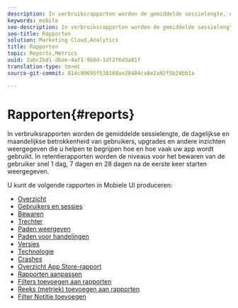 ```yaml
---
description: In verbruiksrapporten worden de gemiddelde sessielengte, de dagelijkse en maandelijkse betrokkenheid van gebruikers, upgrades en andere inzichten weergegeven die u helpen te begrijpen hoe en hoe vaak uw app wordt gebruikt. In retentierapporten worden de niveaus voor het bewaren van de gebruiker snel 1 dag, 7 dagen en 28 dagen na de eerste keer starten weergegeven.
keywords: mobile
seo-description: In verbruiksrapporten worden de gemiddelde sessielengte, de dagelijkse en maandelijkse betrokkenheid van gebruikers, upgrades en andere inzichten weergegeven die u helpen te begrijpen hoe en hoe vaak uw app wordt gebruikt. In retentierapporten worden de niveaus voor het bewaren van de gebruiker snel 1 dag, 7 dagen en 28 dagen na de eerste keer starten weergegeven.
seo-title: Rapporten
solution: Marketing Cloud,Analytics
title: Rapporten
topic: Reports,Metrics
uuid: 2abc2bd1-dbae-4af1-9b8d-1df2f6d3a81f
translation-type: tm+mt
source-git-commit: 814c99695f538160ae28484ca8e2a92f5b24bb1a

---
```



# Rapporten{#reports}

In verbruiksrapporten worden de gemiddelde sessielengte, de dagelijkse en maandelijkse betrokkenheid van gebruikers, upgrades en andere inzichten weergegeven die u helpen te begrijpen hoe en hoe vaak uw app wordt gebruikt. In retentierapporten worden de niveaus voor het bewaren van de gebruiker snel 1 dag, 7 dagen en 28 dagen na de eerste keer starten weergegeven.

U kunt de volgende rapporten in Mobiele UI produceren:

* [Overzicht](/help/using/usage/usage-overview.md)
* [Gebruikers en sessies](/help/using/usage/users-sessions.md)
* [Bewaren](/help/using/usage/reports-retention.md)
* [Trechter](/help/using/usage/reports-funnel.md)
* [Paden weergeven](/help/using/usage/reports-view-paths.md)
* [Paden voor handelingen](/help/using/usage/reports-action-paths.md)
* [Versies](/help/using/usage/c-reports-versions.md)
* [Technologie](/help/using/usage/reports-technology.md)
* [Crashes](/help/using/usage/c-crashes.md)
* [Overzicht App Store-rapport](/help/using/usage/c-app-store-store-performance.md)
* [Rapporten aanpassen](/help/using/usage/reports-customize/reports-customize.md)
* [Filters toevoegen aan rapporten](/help/using/usage/reports-customize/t-reports-customize.md)
* [Reeks (metriek) toevoegen aan rapporten](/help/using/usage/reports-customize/t-reports-series.md)
* [Filter Notitie toevoegen](/help/using/usage/reports-customize/t-sticky-filter.md)
